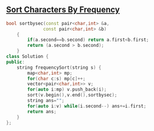 ## [Sort Characters By Frequency](https://leetcode.com/problems/sort-characters-by-frequency/)
```cpp
bool sortbysec(const pair<char,int> &a, 
              const pair<char,int> &b) 
    { 
        if(a.second==b.second) return a.first<b.first;
        return (a.second > b.second); 
    }
class Solution {
public:
    string frequencySort(string s) {
        map<char,int> mp;
        for(char c:s) mp[c]++;
        vector<pair<char,int>> v;
        for(auto i:mp) v.push_back(i);
        sort(v.begin(),v.end(),sortbysec);
        string ans="";
        for(auto i:v) while(i.second--) ans+=i.first;
        return ans;
    }
};
```
